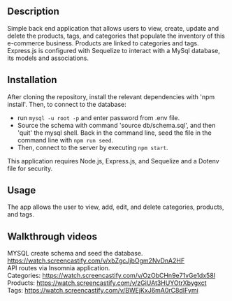 ## Description
Simple back end application that allows users to view, create, update and delete the products, tags, and categories that populate the inventory of this e-commerce business. Products are linked to categories and tags. Express.js is configured with Sequelize to interact with a MySql database, its models and associations.

## Installation 
After cloning the repository, install the relevant dependencies with 'npm install'.
Then, to connect to the database: 
- run `mysql -u root -p` and enter password from .env file. 
- Source the schema with command 'source db/schema.sql', and then 'quit' the mysql shell. 
Back in the command line, seed the file in the command line with `npm run seed`. 
- Then, connect to the server by executing `npm start`.

This application requires Node.js, Express.js, and Sequelize and a Dotenv file for security.

## Usage
The app allows the user to view, add, edit, and delete categories, products, and tags.

## Walkthrough videos

MYSQL create schema and seed the database.
</br>
https://watch.screencastify.com/v/xbZgcJjbOgm2NvDnA2HF
</br>
API routes via Insomnia application.
</br>
Categories: https://watch.screencastify.com/v/OzObCHn9e71vGe1dx58I
</br>
Products: https://watch.screencastify.com/v/zGiUAt3HUYOtrXbygxct
</br>
Tags: https://watch.screencastify.com/v/BWEjKxJ6mA0rC8dIFymi

